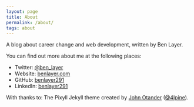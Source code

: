 ```yaml
---
layout: page
title: About
permalink: /about/
tags: about
---
```

A blog about career change and web development, written by Ben Layer.

You can find out more about me at the following places:

- Twitter: [@ben_layer](https://twitter.com/ben_layer)
- Website: [benlayer.com](https://benlayer.com)
- GitHub: [benlayer291](https://github.com/benlayer291)
- LinkedIn: [benlayer291](https://uk.linkedin.com/in/benlayer291)



With thanks to:
The Pixyll Jekyll theme created by [John Otander](http://johnotander.com)
([@4lpine](https://twitter.com/4lpine)).

